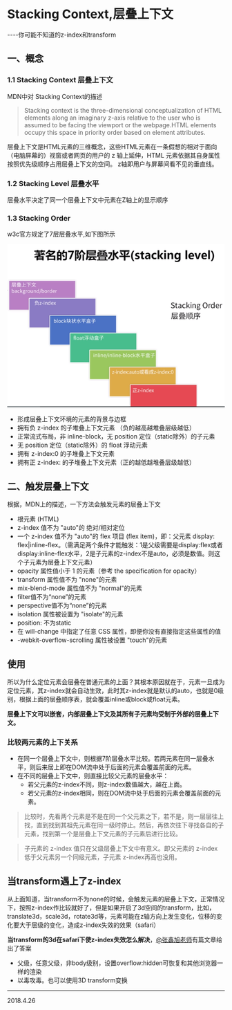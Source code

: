 # Stacking Context,层叠上下文
----你可能不知道的z-index和transform
## 一、概念

### 1.1 Stacking Context 层叠上下文
MDN中对 Stacking Context的描述
> Stacking context is the three-dimensional conceptualization of HTML
elements along an imaginary z-axis relative to the user who is assumed
to be facing the viewport or the webpage.HTML elements occupy this
space in priority order based on element attributes.

层叠上下文是HTML元素的三维概念，这些HTML元素在一条假想的相对于面向（电脑屏幕的）视窗或者网页的用户的 z 轴上延伸，HTML 元素依据其自身属性按照优先级顺序占用层叠上下文的空间。
z轴即用户与屏幕间看不见的垂直线。

### 1.2 Stacking Level 层叠水平
层叠水平决定了同一个层叠上下文中元素在Z轴上的显示顺序

### 1.3 Stacking Order
w3c官方规定了7层层叠水平,如下图所示

<img src="img/stacking-order.png" alt="">

- 形成层叠上下文环境的元素的背景与边框
- 拥有负 z-index 的子堆叠上下文元素 （负的越高越堆叠层级越低）
- 正常流式布局，非 inline-block，无 position 定位（static除外）的子元素
- 无 position 定位（static除外）的 float 浮动元素
- 拥有 z-index:0 的子堆叠上下文元素
- 拥有正 z-index: 的子堆叠上下文元素（正的越低越堆叠层级越低）

## 二、触发层叠上下文
根据，MDN上的描述，一下方法会触发元素的层叠上下文
- 根元素 (HTML)
- z-index 值不为 "auto"的 绝对/相对定位
- 一个 z-index 值不为 "auto"的 flex 项目 (flex item)，即：父元素 display: flex|inline-flex。（需满足两个条件才能触发：1是父级需要是display:flex或者display:inline-flex水平，2是子元素的z-index不是auto，必须是数值。则这个子元素为层叠上下文元素）
- opacity 属性值小于 1 的元素（参考 the specification for opacity）
- transform 属性值不为 "none"的元素
- mix-blend-mode 属性值不为 "normal"的元素
- filter值不为“none”的元素
- perspective值不为“none”的元素
- isolation 属性被设置为 "isolate"的元素
- position: 不为static
- 在 will-change 中指定了任意 CSS 属性，即便你没有直接指定这些属性的值
- -webkit-overflow-scrolling 属性被设置 "touch"的元素


## 使用

所以为什么定位元素会层叠在普通元素的上面？其根本原因就在于，元素一旦成为定位元素，其z-index就会自动生效，此时其z-index就是默认的auto，也就是0级别，根据上面的层叠顺序表，就会覆盖inline或block或float元素。

**层叠上下文可以嵌套，内部层叠上下文及其所有子元素均受制于外部的层叠上下文。**

### 比较两元素的上下关系
- 在同一个层叠上下文中，则根据7阶层叠水平比较。若两元素在同一层叠水平，则后来居上即在DOM流中处于后面的元素会覆盖前面的元素。
- 在不同的层叠上下文中，则直接比较父元素的层叠水平：
    - 若父元素的z-index不同，则z-index数值越大，越在上面。
    - 若父元素的z-index相同，则在DOM流中处于后面的元素会覆盖前面的元素。



>比较时，先看两个元素是不是在同一个父元素之下，若不是，则一层层往上找，直到找到其祖先元素在同一级时停止。然后，再依次往下寻找各自的子元素，找到第一个是层叠上下文元素的子元素后进行比较。

>子元素的 z-index 值只在父级层叠上下文中有意义。即父元素的 z-index 低于父元素另一个同级元素，子元素 z-index再高也没用。

## 当transform遇上了z-index
从上面知道，当transform不为none的时候，会触发元素的层叠上下文，正常情况下，按照z-index作比较就好了，但是如果开启了3d空间的transform，比如，translate3d，scale3d，rotate3d等，元素可能在z轴方向上发生变化，位移的变化要大于层级的变化，造成z-index失效的效果（safari）

**当transform的3d在safari下使z-index失效怎么解决**，[@张鑫旭老师](https://www.cnblogs.com/reaf/p/5788781.html)有篇文章给出了答案

- 父级，任意父级，非body级别，设置overflow:hidden可恢复和其他浏览器一样的渲染
- 以毒攻毒。也可以使用3D transform变换

- - -
2018.4.26
